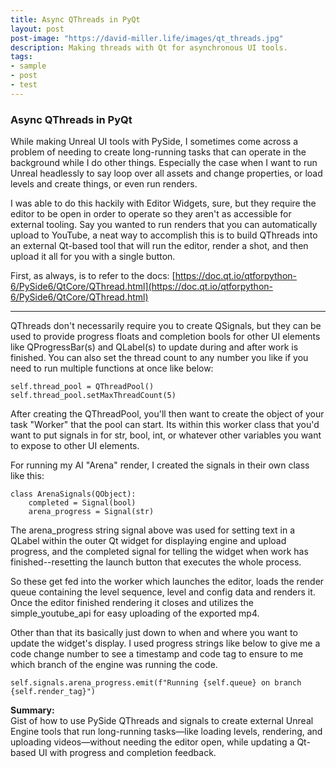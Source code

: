 ```yaml
---
title: Async QThreads in PyQt
layout: post
post-image: "https://david-miller.life/images/qt_threads.jpg"
description: Making threads with Qt for asynchronous UI tools.
tags:
- sample
- post
- test
---
```


### Async QThreads in PyQt

While making Unreal UI tools with PySide, I sometimes come across a problem of needing to create long-running tasks that can operate in the background while I do other things.  Especially the case when I want to run Unreal headlessly to say loop over all assets and change properties, or load levels and create things, or even run renders.  

I was able to do this hackily with Editor Widgets, sure, but they require the editor to be open in order to operate so they aren't as accessible for external tooling.  Say you wanted to run renders that you can automatically upload to YouTube, a neat way to accomplish this is to build QThreads into an external Qt-based tool that will run the editor, render a shot, and then upload it all for you with a single button.

First, as always, is to refer to the docs: [https://doc.qt.io/qtforpython-6/PySide6/QtCore/QThread.html](https://doc.qt.io/qtforpython-6/PySide6/QtCore/QThread.html)

---

QThreads don't necessarily require you to create QSignals, but they can be used to provide progress floats and completion bools for other UI elements like QProgressBar(s) and QLabel(s) to update during and after work is finished.  You can also set the thread count to any number you like if you need to run multiple functions at once like below:   

```
self.thread_pool = QThreadPool()
self.thread_pool.setMaxThreadCount(5)
```

After creating the QThreadPool, you'll then want to create the object of your task "Worker" that the pool can start.  Its within this worker class that you'd want to put signals in for str, bool, int, or whatever other variables you want to expose to other UI elements.

For running my AI "Arena" render, I created the signals in their own class like this:


```
class ArenaSignals(QObject):
    completed = Signal(bool)
    arena_progress = Signal(str)
```

The arena_progress string signal above was used for setting text in a QLabel within the outer Qt widget for displaying engine and upload progress, and the completed signal for telling the widget when work has finished--resetting the launch button that executes the whole process.

So these get fed into the worker which launches the editor, loads the render queue containing the level sequence, level and config data and renders it.  Once the editor finished rendering it closes and utilizes the simple_youtube_api for easy uploading of the exported mp4.

Other than that its basically just down to when and where you want to update the widget's display.  I used progress strings like below to give me a code change number to see a timestamp and code tag to ensure to me which branch of the engine was running the code.

```
self.signals.arena_progress.emit(f"Running {self.queue} on branch {self.render_tag}")
```


**Summary:**  
Gist of how to use PySide QThreads and signals to create external Unreal Engine tools that run long-running tasks—like loading levels, rendering, and uploading videos—without needing the editor open, while updating a Qt-based UI with progress and completion feedback.

